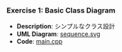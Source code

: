 ### Exercise 1: Basic Class Diagram
- **Description**: シンプルなクラス設計
- **UML Diagram**: [sequence.svg](exercises/exercise1/sequence.svg)
- **Code**: [main.cpp](exercises/exercise1/main.cpp)